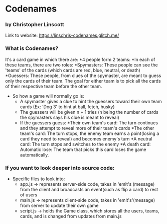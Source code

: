 # Codenames
### by Christopher Linscott

Link to website: https://linschris-codenames.glitch.me/

### What is Codenames?

It's a card game in which there are:
*4 people form 2 teams:
  *In each of these teams, there are two roles:
    *Spymasters: These people can see the 'teams' of the cards (which cards are red, blue, neutral, or death)
    *Guessers: These people, from clues of the spymaster, are meant to guess only the cards of their team.
The goal for either team is to pick all the cards of their respective team before the other team.
- So how a game will normally go is:
  - A spymaster gives a clue to hint the guessers toward their own team cards (Ex: 'Dog 3' to hint at ball, fetch, husky)
  - The guessers will be given n + 1 tries (n being the number of cards the spymasters says his clue is meant to reveal) 
  - If the guessers guess:
    *Their own team's card: The turn continues and they attempt to reveal more of their team's cards
    *The other team's card: The turn stops, the enemy team earns a point(losing a card they need to reveal) and becomes enemy's turn
    *A neutral card: The turn stops and switches to the enemy
    *A death card: Automatic lose: The team that picks this card loses the game automatically.

### If you want to look deeper into source code:
- Specific files to look into:
  - app.js -> represents server-side code, takes in 'emit's (message) from the client and broadcasts an event(such as flip a card) to rest of users
  - main.js -> represents client-side code, takes in 'emit's'(message) from server to update their own game
  - script.js -> holds the Game class, which stores all the users, teams, cards, and is changed from updates from main.js


